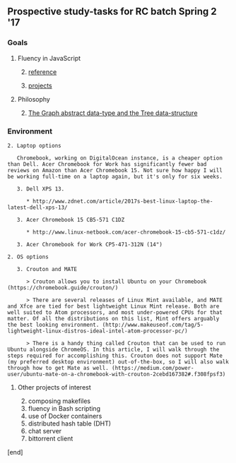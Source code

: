 ## Prospective study-tasks for RC batch Spring 2 '17

### Goals

 1. Fluency in JavaScript
 
    2. [reference](sections/fluency_in_js_reference.md)
    
    2. [projects](sections/fluency_in_js_projects.md)

 1. Philosophy
 
    2. [The Graph abstract data-type and the Tree data-structure](philosophy_graphs_trees.md)

### Environment
 
    2. Laptop options
    
       Chromebook, working on DigitalOcean instance, is a cheaper option than Dell. Acer Chromebook for Work has significantly fewer bad reviews on Amazon than Acer Chromebook 15. Not sure how happy I will be working full-time on a laptop again, but it's only for six weeks.
    
       3. Dell XPS 13.
       
          * http://www.zdnet.com/article/2017s-best-linux-laptop-the-latest-dell-xps-13/

       3. Acer Chromebook 15 CB5-571 C1DZ
       
          * http://www.linux-netbook.com/acer-chromebook-15-cb5-571-c1dz/
    
       3. Acer Chromebook for Work CP5-471-312N (14")
    
    2. OS options
    
       3. Crouton and MATE
       
          > Crouton allows you to install Ubuntu on your Chromebook (https://chromebook.guide/crouton/)

          > There are several releases of Linux Mint available, and MATE and Xfce are tied for best lightweight Linux Mint release. Both are well suited to Atom processors, and most under-powered CPUs for that matter. Of all the distributions on this list, Mint offers arguably the best looking environment. (http://www.makeuseof.com/tag/5-lightweight-linux-distros-ideal-intel-atom-processor-pc/)
          
          > There is a handy thing called Crouton that can be used to run Ubuntu alongside ChromeOS. In this article, I will walk through the steps required for accomplishing this. Crouton does not support Mate (my preferred desktop environment) out-of-the-box, so I will also walk through how to get Mate as well. (https://medium.com/power-user/ubuntu-mate-on-a-chromebook-with-crouton-2cebd167382#.f308fpsf3)
          
 1. Other projects of interest

    2. composing makefiles
    2. fluency in Bash scripting
    2. use of Docker containers
    2. distributed hash table (DHT)
    2. chat server
    2. bittorrent client

[end]
